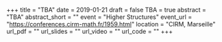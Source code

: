 +++
title = "TBA"
date = 2019-01-21
draft = false
TBA = true
abstract = "TBA"
abstract_short = ""
event = "Higher Structures"
event_url = "https://conferences.cirm-math.fr/1959.html"
location = "CIRM, Marseille"
url_pdf = ""
url_slides = ""
url_video = ""
url_code = ""
+++
